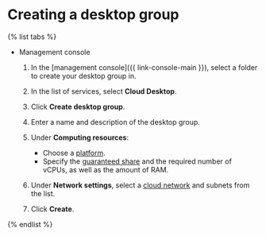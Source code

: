 # Creating a desktop group

{% list tabs %}

- Management console

  1. In the [management console]({{ link-console-main }}), select a folder to create your desktop group in.
  1. In the list of services, select **Cloud Desktop**.
  1. Click **Create desktop group**.
  1. Enter a name and description of the desktop group.
  1. Under **Computing resources**:

      * Choose a [platform](../../../compute/concepts/vm-platforms.md).
      * Specify the [guaranteed share](../../../compute/concepts/performance-levels.md) and the required number of vCPUs, as well as the amount of RAM.

  1. Under **Network settings**, select a [cloud network](../../../vpc/concepts/network.md) and subnets from the list.
  1. Click **Create**.

{% endlist %}
